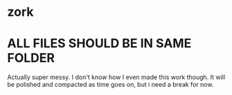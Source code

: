 # zork
# ALL FILES SHOULD BE IN SAME FOLDER

Actually super messy. I don't know how I even made this work though. It will be polished and compacted as time goes on, but i need a break for now.
